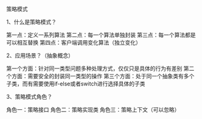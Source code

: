 策略模式

1、什么是策略模式？

第一点：定义一系列算法
第二点：每一个算法单独封装
第三点：每一个算法都是可以相互替换
第四点：客户端调用变化算法（独立变化）


2、应用场景？（抽象概念）

第一个方面：针对同一类型问题多种处理方式，仅仅只是具体的行为有差别
第二个方面：需要安全的封装同一类型的操作
第三个方面：处于同一个抽象类有多个子类，而有需要使用if-else或者switch进行选择具体的子类


3、策略模式角色？

角色一：策略接口
角色二：策略实现类
角色三：策略上下文（可以忽略）
